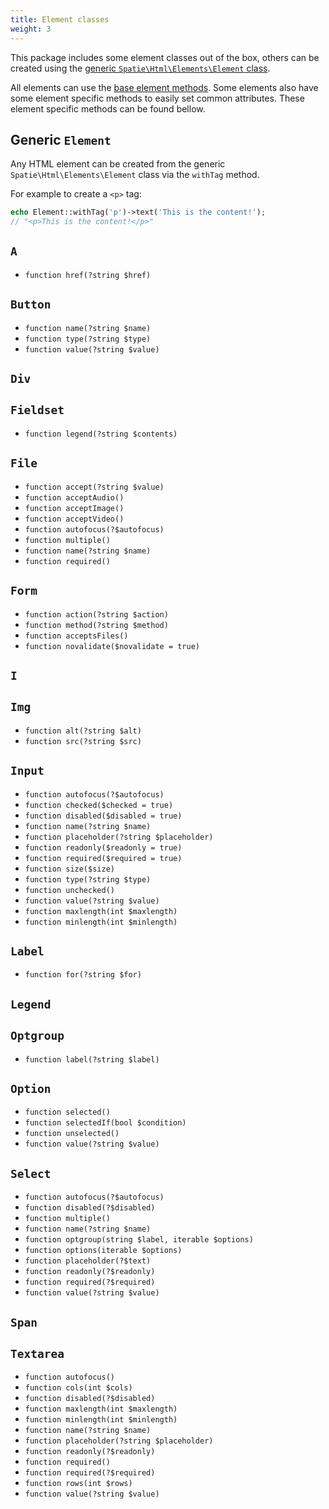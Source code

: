```yaml
---
title: Element classes
weight: 3
---
```


This package includes some element classes out of the box, others can be created using the [generic `Spatie\Html\Elements\Element` class](#generic-codeelementcode). 

All elements can use the [base element methods](/laravel-html/v1/general-usage/element-methods). Some elements also have some element specific methods to easily set common attributes. These element specific methods can be found bellow.

## Generic `Element`

Any HTML element can be created from the generic `Spatie\Html\Elements\Element` class via the `withTag` method.

For example to create a `<p>` tag:

```php
echo Element::withTag('p')->text('This is the content!');
// "<p>This is the content!</p>"
```


## `A`

- `function href(?string $href)`

## `Button`

- `function name(?string $name)`
- `function type(?string $type)`
- `function value(?string $value)`

## `Div`

## `Fieldset`

- `function legend(?string $contents)`

## `File`
- `function accept(?string $value)`
- `function acceptAudio()`
- `function acceptImage()`
- `function acceptVideo()`
- `function autofocus(?$autofocus)`
- `function multiple()`
- `function name(?string $name)`
- `function required()`

## `Form`

- `function action(?string $action)`
- `function method(?string $method)`
- `function acceptsFiles()`
- `function novalidate($novalidate = true)`


## `I`

## `Img`

- `function alt(?string $alt)`
- `function src(?string $src)`

## `Input`

- `function autofocus(?$autofocus)`
- `function checked($checked = true)`
- `function disabled($disabled = true)`
- `function name(?string $name)`
- `function placeholder(?string $placeholder)`
- `function readonly($readonly = true)`
- `function required($required = true)`
- `function size($size)`
- `function type(?string $type)`
- `function unchecked()`
- `function value(?string $value)`
- `function maxlength(int $maxlength)`
- `function minlength(int $minlength)`

## `Label`

- `function for(?string $for)`

## `Legend`

## `Optgroup`

- `function label(?string $label)`

## `Option`

- `function selected()`
- `function selectedIf(bool $condition)`
- `function unselected()`
- `function value(?string $value)`

## `Select`

- `function autofocus(?$autofocus)`
- `function disabled(?$disabled)`
- `function multiple()`
- `function name(?string $name)`
- `function optgroup(string $label, iterable $options)`
- `function options(iterable $options)`
- `function placeholder(?$text)`
- `function readonly(?$readonly)`
- `function required(?$required)`
- `function value(?string $value)`

## `Span`

## `Textarea`

- `function autofocus()`
- `function cols(int $cols)`
- `function disabled(?$disabled)`
- `function maxlength(int $maxlength)`
- `function minlength(int $minlength)`
- `function name(?string $name)`
- `function placeholder(?string $placeholder)`
- `function readonly(?$readonly)`
- `function required()`
- `function required(?$required)`
- `function rows(int $rows)`
- `function value(?string $value)`